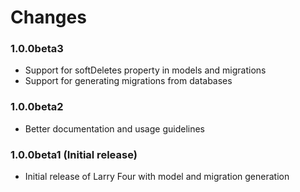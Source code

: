 # Changes

### 1.0.0beta3

- Support for softDeletes property in models and migrations
- Support for generating migrations from databases

### 1.0.0beta2

- Better documentation and usage guidelines

### 1.0.0beta1 (Initial release)

- Initial release of Larry Four with model and migration generation